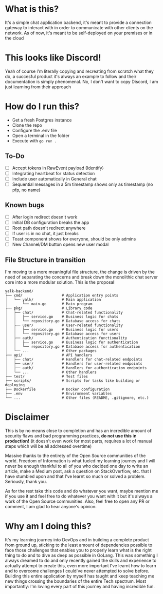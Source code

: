 # What is this?
It's a simple chat application backend, it's meant to provide a connection gateway to interact with in order to communicate with other clients on the network.
As of now, it's meant to be self-deployed on your premises or in the cloud 

# This looks like Discord!
Yeah of course I'm literally copying and recreating from scratch what they do, a succesful product it's always an example to follow and their documentation is simply phenomenal.
No, I don't want to copy Discord, I am just learning from their approach


# How do I run this?
* Get a fresh Postgres instance
* Clone the repo
* Configure the .env file
* Open a terminal in the folder 
* Execute with ``go run .``

## To-Do
- [ ] Accept tokens in RawEvent payload (Identify)
- [ ] Integrating heartbeat for status detection
- [ ] Include user automatically in General chat
- [ ] Sequential messages in a 5m timestamp shows only as timestamp (no pfp, no name)

## Known bugs
- [ ] After login redirect doesn't work
- [ ] Initial DB configuration breaks the app
- [ ] Root path doesn't redirect anywhere
- [ ] If user is in no chat, it just breaks
- [ ] Toast component shows for everyone, should be only admins
- [ ] New Channel/DM button opens new user modal

## File Structure in transition
I'm moving to a more meaningful file structure, the change is driven by the need of separating the concerns and break down the monolithic chat server core into a more modular solution.
This is the proposal 

```
yalk-backend/
├── cmd/                  # Application entry points
│   └── yalk/             # Main application
│       └── main.go       # Main program
├── pkg/                  # Library code
│   ├── chat/             # Chat-related functionality
│   │   ├── service.go    # Business logic for chats
│   │   └── repository.go # Database access for chats
│   ├── user/             # User-related functionality
│   │   ├── service.go    # Business logic for users
│   │   └── repository.go # Database access for users
│   ├── auth/             # Authentication functionality
│   │   ├── service.go    # Business logic for authentication
│   │   └── repository.go # Database access for authentication
│   └── ...               # Other packages
├── api/                  # API handlers
│   ├── chat/             # Handlers for chat-related endpoints
│   ├── user/             # Handlers for user-related endpoints
│   ├── auth/             # Handlers for authentication endpoints
│   └── ...               # Other handlers
├── test/                 # Test files
├── scripts/              # Scripts for tasks like building or deploying
├── Dockerfile            # Docker configuration
├── .env                  # Environment variables
└── ...                   # Other files (README, .gitignore, etc.)
```

# Disclaimer
This is by no means close to completion and has an incredible amount of security flaws and bad programming practices, **do not use this in production!** (it doesn't even work for most parts, requires a lot of manual steps which will be all addressed overtime)

Massive thanks to the entirety of the Open Source communities of the world. Freedom of Information is what fueled my learning journey and I will never be enough thankful to all of you who decided one day to write an article, make a Medium post, ask a question on StackOverflow, etc. that I have stumbled upon and that I've learnt so much or solved a problem. Seriously, thank you.

As for the rest take this code and do whatever you want, maybe mention me if you use it and feel free to do whatever you want with it but it's always a work of the Open Source communities. Also, feel free to open any PR or comment, I am glad to hear anyone's opinion.

# Why am I doing this?
It's my learning journey into DevOps and in building a complete product from ground up, sticking to the least amount of dependencies possible to face those challenges that enables you to properly learn what is the right thing to do and to dive as deep as possible in GoLang.
This was something I always dreamed to do and only recently gained the skills and experience to actually attempt to create this, even more important I've learnt how to learn and to overcome challenges I could've never attempted to solve before.
Building this entire application by myself has taught and keep teaching me new things crossing the boundaries of the entire Tech spectrum. Most importantly: I'm loving every part of this journey and having incredible fun.
